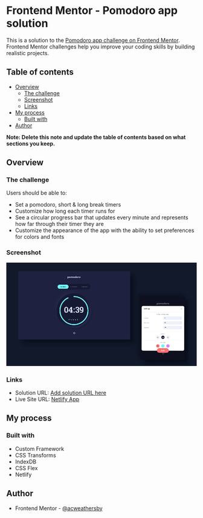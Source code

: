 # Frontend Mentor - Pomodoro app solution

This is a solution to the [Pomodoro app challenge on Frontend Mentor](https://www.frontendmentor.io/challenges/pomodoro-app-KBFnycJ6G). Frontend Mentor challenges help you improve your coding skills by building realistic projects. 

## Table of contents

- [Overview](#overview)
  - [The challenge](#the-challenge)
  - [Screenshot](#screenshot)
  - [Links](#links)
- [My process](#my-process)
  - [Built with](#built-with)
- [Author](#author)

**Note: Delete this note and update the table of contents based on what sections you keep.**

## Overview

### The challenge

Users should be able to:

- Set a pomodoro, short & long break timers
- Customize how long each timer runs for
- See a circular progress bar that updates every minute and represents how far through their timer they are
- Customize the appearance of the app with the ability to set preferences for colors and fonts

### Screenshot

![](./screenshot.jpg)

### Links

- Solution URL: [Add solution URL here](https://your-solution-url.com)
- Live Site URL: [Netlify App](https://peaceful-kalam-f4dda3.netlify.app/)

## My process

### Built with

- Custom Framework
- CSS Transforms
- IndexDB
- CSS Flex
- Netlify

## Author

- Frontend Mentor - [@acweathersby](https://www.frontendmentor.io/profile/acweathersby)
